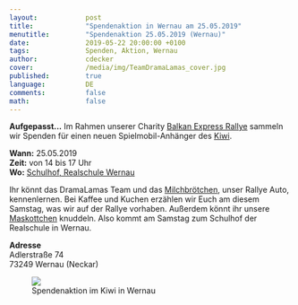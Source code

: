 ```yaml
---
layout:            post
title:             "Spendenaktion in Wernau am 25.05.2019"
menutitle:         "Spendenaktion 25.05.2019 (Wernau)"
date:              2019-05-22 20:00:00 +0100
tags:              Spenden, Aktion, Wernau 
author:            cdecker
cover:             /media/img/TeamDramaLamas_cover.jpg
published:         true
language:          DE
comments:          false
math:			   false
---
```


**Aufgepasst...** Im Rahmen unserer Charity <a href='http://balkan.superlative-adventure.com/balkan-express.html'>Balkan Express Rallye</a> sammeln wir Spenden für einen neuen Spielmobil-Anhänger des [Kiwi](http://www.kiwi-wernau.de/).

**Wann:** 25.05.2019     
**Zeit:** von 14 bis 17 Uhr      
**Wo:** [Schulhof, Realschule Wernau](https://goo.gl/maps/GF27i8W3XEfu9tku7) 

Ihr könnt das DramaLamas Team und das [Milchbrötchen](Autokauf), unser Rallye Auto, kennenlernen.  Bei Kaffee und Kuchen erzählen wir Euch am diesem Samstag, was wir auf der Rallye vorhaben. Außerdem könnt ihr unsere [Maskottchen](Maskottchen) knuddeln. Also kommt am Samstag zum Schulhof der Realschule in Wernau.

**Adresse**     
Adlerstraße 74     
73249 Wernau (Neckar)

<figure>
   <img src="{{ "/media/img/Spendenaktion_Kiwi.png" | absolute_url }}" />
   <figcaption>Spendenaktion im Kiwi in Wernau</figcaption>
</figure>



